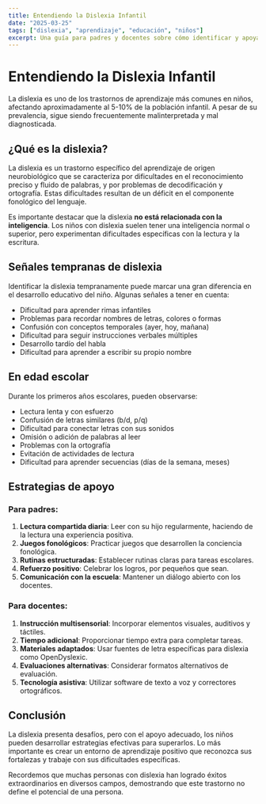 ```yaml
---
title: Entendiendo la Dislexia Infantil
date: "2025-03-25"
tags: ["dislexia", "aprendizaje", "educación", "niños"]
excerpt: Una guía para padres y docentes sobre cómo identificar y apoyar a niños con dislexia, fomentando un entorno de aprendizaje inclusivo y efectivo.
---
```


# Entendiendo la Dislexia Infantil

La dislexia es uno de los trastornos de aprendizaje más comunes en niños, afectando aproximadamente al 5-10% de la población infantil. A pesar de su prevalencia, sigue siendo frecuentemente malinterpretada y mal diagnosticada.

## ¿Qué es la dislexia?

La dislexia es un trastorno específico del aprendizaje de origen neurobiológico que se caracteriza por dificultades en el reconocimiento preciso y fluido de palabras, y por problemas de decodificación y ortografía. Estas dificultades resultan de un déficit en el componente fonológico del lenguaje.

Es importante destacar que la dislexia **no está relacionada con la inteligencia**. Los niños con dislexia suelen tener una inteligencia normal o superior, pero experimentan dificultades específicas con la lectura y la escritura.

## Señales tempranas de dislexia

Identificar la dislexia tempranamente puede marcar una gran diferencia en el desarrollo educativo del niño. Algunas señales a tener en cuenta:

- Dificultad para aprender rimas infantiles
- Problemas para recordar nombres de letras, colores o formas
- Confusión con conceptos temporales (ayer, hoy, mañana)
- Dificultad para seguir instrucciones verbales múltiples
- Desarrollo tardío del habla
- Dificultad para aprender a escribir su propio nombre

## En edad escolar

Durante los primeros años escolares, pueden observarse:

- Lectura lenta y con esfuerzo
- Confusión de letras similares (b/d, p/q)
- Dificultad para conectar letras con sus sonidos
- Omisión o adición de palabras al leer
- Problemas con la ortografía
- Evitación de actividades de lectura
- Dificultad para aprender secuencias (días de la semana, meses)

## Estrategias de apoyo

### Para padres:

1. **Lectura compartida diaria**: Leer con su hijo regularmente, haciendo de la lectura una experiencia positiva.
2. **Juegos fonológicos**: Practicar juegos que desarrollen la conciencia fonológica.
3. **Rutinas estructuradas**: Establecer rutinas claras para tareas escolares.
4. **Refuerzo positivo**: Celebrar los logros, por pequeños que sean.
5. **Comunicación con la escuela**: Mantener un diálogo abierto con los docentes.

### Para docentes:

1. **Instrucción multisensorial**: Incorporar elementos visuales, auditivos y táctiles.
2. **Tiempo adicional**: Proporcionar tiempo extra para completar tareas.
3. **Materiales adaptados**: Usar fuentes de letra específicas para dislexia como OpenDyslexic.
4. **Evaluaciones alternativas**: Considerar formatos alternativos de evaluación.
5. **Tecnología asistiva**: Utilizar software de texto a voz y correctores ortográficos.

## Conclusión

La dislexia presenta desafíos, pero con el apoyo adecuado, los niños pueden desarrollar estrategias efectivas para superarlos. Lo más importante es crear un entorno de aprendizaje positivo que reconozca sus fortalezas y trabaje con sus dificultades específicas.

Recordemos que muchas personas con dislexia han logrado éxitos extraordinarios en diversos campos, demostrando que este trastorno no define el potencial de una persona.
